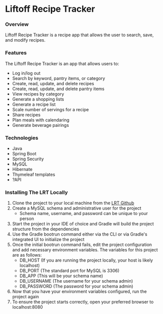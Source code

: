 # **Liftoff Recipe Tracker**
### Overview
Liftoff Recipe Tracker is a recipe app that allows the user to search, save, and modify recipes.
### Features
The Liftoff Recipe Tracker is an app that allows users to:
* Log in/log out
* Search by keyword, pantry items, or category
* Create, read, update, and delete recipes  
* Create, read, update, and delete pantry items 
* View recipes by category
* Generate a shopping lists
* Generate a recipe list
* Scale number of servings for a recipe
* Share recipes
* Plan meals with calendaring
* Generate beverage pairings

### Technologies
* Java
* Spring Boot
* Spring Security
* MySQL
* Hibernate
* Thymeleaf templates
* ?API

### Installing The LRT Locally
1. Clone the project to your local machine from the [LRT Github](https://github.com/Liftoff-Spring-2021/liftoff-recipe-tracker)
2. Create a MySQL schema and administrative user for the project
   - Schema name, username, and password can be unique to your person
3. Start the project in your IDE of choice and Gradle will build the project structure from the dependencies
4. Use the Gradle bootrun command either via the CLI or via Gradle's integrated UI to initialize the project
5. Once the initial bootrun command fails, edit the project configuration and add necessary environment variables. The variables for this project are as follows:
   - DB_HOST (If you are running the project locally, your host is likely localhost)
   - DB_PORT (The standard port for MySQL is 3306)
   - DB_APP (This will be your schema name)
   - DB_USERNAME (The username for your schema admin)
   - DB_PASSWORD (The password for your schema admin)
6. Now that you have your environment variables configured, run the project again
7. To ensure the project starts correctly, open your preferred browser to localhost:8080